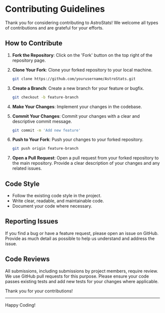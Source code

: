 # Contributing Guidelines

Thank you for considering contributing to AstroStats! We welcome all types of contributions and are grateful for your efforts.

## How to Contribute

1. **Fork the Repository**: Click on the 'Fork' button on the top right of the repository page.

2. **Clone Your Fork**: Clone your forked repository to your local machine.

   ```sh
   git clone https://github.com/yourusername/AstroStats.git
   ```

3. **Create a Branch**: Create a new branch for your feature or bugfix.

   ```sh
   git checkout -b feature-branch
   ```

4. **Make Your Changes**: Implement your changes in the codebase.

5. **Commit Your Changes**: Commit your changes with a clear and descriptive commit message.

   ```sh
   git commit -m 'Add new feature'
   ```

6. **Push to Your Fork**: Push your changes to your forked repository.

   ```sh
   git push origin feature-branch
   ```

7. **Open a Pull Request**: Open a pull request from your forked repository to the main repository. Provide a clear description of your changes and any related issues.

## Code Style

- Follow the existing code style in the project.
- Write clear, readable, and maintainable code.
- Document your code where necessary.

## Reporting Issues

If you find a bug or have a feature request, please open an issue on GitHub. Provide as much detail as possible to help us understand and address the issue.

## Code Reviews

All submissions, including submissions by project members, require review. We use GitHub pull requests for this purpose. Please ensure your code passes existing tests and add new tests for your changes where applicable.

Thank you for your contributions!

---

Happy Coding!
